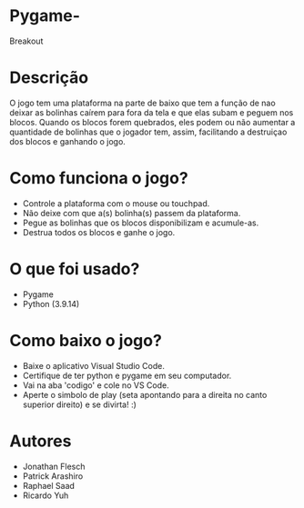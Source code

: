 # Pygame-
Breakout

# Descrição
O jogo tem uma plataforma na parte de baixo que tem a função de nao deixar as bolinhas caírem para fora da tela e que elas subam e peguem nos blocos. Quando os blocos forem quebrados, eles podem ou não aumentar a quantidade de bolinhas que o jogador tem, assim, facilitando a destruiçao dos blocos e ganhando o jogo.

# Como funciona o jogo?
- Controle a plataforma com o mouse ou touchpad.
- Não deixe com que a(s) bolinha(s) passem da plataforma. 
- Pegue as bolinhas que os blocos disponibilizam e acumule-as.
- Destrua todos os blocos e ganhe o jogo.

# O que foi usado?
- Pygame
- Python (3.9.14)

# Como baixo o jogo?
- Baixe o aplicativo Visual Studio Code.
- Certifique de ter python e pygame em seu computador.
- Vai na aba 'codigo' e cole no VS Code.
- Aperte o simbolo de play (seta apontando para a direita no canto superior direito) e se divirta! :)

# Autores
- Jonathan Flesch
- Patrick Arashiro
- Raphael Saad
- Ricardo Yuh
